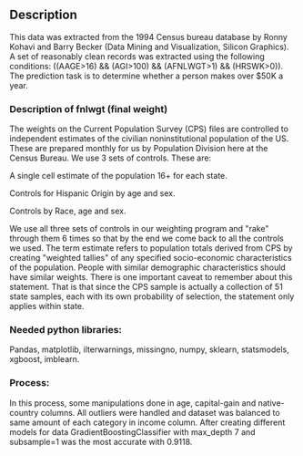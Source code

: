 ## Description
This data was extracted from the 1994 Census bureau database by Ronny Kohavi and 
Barry Becker (Data Mining and Visualization, Silicon Graphics). 
A set of reasonably clean records was extracted using the following conditions: 
((AAGE>16) && (AGI>100) && (AFNLWGT>1) && (HRSWK>0)). The prediction task is to determine 
whether a person makes over $50K a year.

### Description of fnlwgt (final weight)

The weights on the Current Population Survey (CPS) files are controlled to 
independent estimates of the civilian noninstitutional population of the US. 
These are prepared monthly for us by Population Division here at the Census Bureau. 
We use 3 sets of controls. These are:

A single cell estimate of the population 16+ for each state.

Controls for Hispanic Origin by age and sex.

Controls by Race, age and sex.

We use all three sets of controls in our weighting program and "rake" through them 6 times 
so that by the end we come back to all the controls we used. The term estimate refers to 
population totals derived from CPS by creating "weighted tallies" of any specified 
socio-economic characteristics of the population. People with similar demographic 
characteristics should have similar weights. There is one important caveat to remember 
about this statement. That is that since the CPS sample is actually a collection of 51 
state samples, each with its own probability of selection, the statement only applies 
within state.

### Needed python libraries:
Pandas, matplotlib, ilterwarnings, missingno, numpy, sklearn, statsmodels, xgboost, imblearn.

### Process:
In this process, some manipulations done in age, capital-gain and native-country columns.
All outliers were handled and dataset was balanced to same amount of each category in income column.
After creating different models for data GradientBoostingClassifier with max_depth 7 and subsample=1
was the most accurate with 0.9118.
